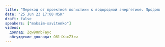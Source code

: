 ```yaml
---
title: "Переход от проектной логистики к водородной энергетике. Продолжение"
date: "25 Jun 23 17:00 MSK"
draft: false
speakers: ["maksim-savitenko"]
videos:
  доклад: Zqw90nbFayc
  обсуждение доклада: O6liXaxZ3zw
---
```

